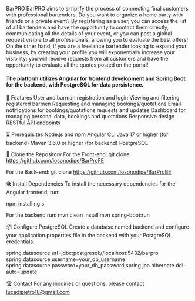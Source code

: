 BarPRO
BarPRO aims to simplify the process of connecting final customers with professional bartenders. Do you want to organize a home party with friends or a private event?
By registering as a user, you can access the list of all bartenders and have the opportunity to contact them directly, communicating all the details of your event, or you can post a global request visible to all professionals, allowing you to evaluate the best offers!
On the other hand, if you are a freelance bartender looking to expand your business, by creating your profile you will exponentially increase your visibility: you will receive requests from all customers and have the opportunity to evaluate all the quotes posted on the portal!

#### The platform utilizes Angular for frontend development and Spring Boot for the backend, with PostgreSQL for data persistence.

🌟 Features
User and barman registration and login
Viewing and filtering registered barmen
Requesting and managing bookings/quotations
Email notifications for bookings/quotations requests and updates
Dashboard for managing personal data, bookings and quotations
Responsive design
RESTful API endpoints

⌛ Prerequisites
Node.js and npm
Angular CLI
Java 17 or higher (for backend)
Maven 3.6.0 or higher (for backend)
PostgreSQL


📄 Clone the Repository
For the Front-end:
git clone https://github.com/iosonodipe/BarProFE

For the Back-end:
git clone https://github.com/iosonodipe/BarProBE


🛠️ Install Dependencies
To install the necessary dependencies for the Angular frontend, run:

npm install
ng s


For the backend run:
mvn clean install
mvn spring-boot:run


📦 Configure PostgreSQL
Create a database named backend and configure your application.properties file in the backend with your PostgreSQL credentials.

spring.datasource.url=jdbc:postgresql://localhost:5432/barpro
spring.datasource.username=your_db_username
spring.datasource.password=your_db_password
spring.jpa.hibernate.ddl-auto=update


🏆 Contact
For any inquiries or questions, please contact lucadipietro18@gmail.com
